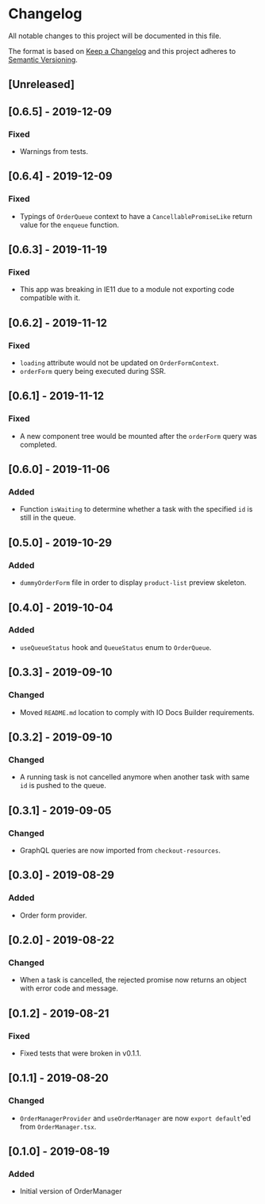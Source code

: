 # Changelog

All notable changes to this project will be documented in this file.

The format is based on [Keep a Changelog](http://keepachangelog.com/en/1.0.0/)
and this project adheres to [Semantic Versioning](http://semver.org/spec/v2.0.0.html).

## [Unreleased]

## [0.6.5] - 2019-12-09

### Fixed

- Warnings from tests.

## [0.6.4] - 2019-12-09

### Fixed

- Typings of `OrderQueue` context to have a `CancellablePromiseLike` return
  value for the `enqueue` function.

## [0.6.3] - 2019-11-19

### Fixed

- This app was breaking in IE11 due to a module not exporting code compatible with it.

## [0.6.2] - 2019-11-12

### Fixed

- `loading` attribute would not be updated on `OrderFormContext`.
- `orderForm` query being executed during SSR.

## [0.6.1] - 2019-11-12

### Fixed

- A new component tree would be mounted after the `orderForm` query was completed.

## [0.6.0] - 2019-11-06

### Added

- Function `isWaiting` to determine whether a task with the specified `id` is still in the queue.

## [0.5.0] - 2019-10-29

### Added

- `dummyOrderForm` file in order to display `product-list` preview skeleton.

## [0.4.0] - 2019-10-04

### Added

- `useQueueStatus` hook and `QueueStatus` enum to `OrderQueue`.

## [0.3.3] - 2019-09-10

### Changed

- Moved `README.md` location to comply with IO Docs Builder requirements.

## [0.3.2] - 2019-09-10

### Changed

- A running task is not cancelled anymore when another task with same `id` is pushed to the queue.

## [0.3.1] - 2019-09-05

### Changed

- GraphQL queries are now imported from `checkout-resources`.

## [0.3.0] - 2019-08-29

### Added

- Order form provider.

## [0.2.0] - 2019-08-22

### Changed

- When a task is cancelled, the rejected promise now returns an object with error code and message.

## [0.1.2] - 2019-08-21

### Fixed

- Fixed tests that were broken in v0.1.1.

## [0.1.1] - 2019-08-20

### Changed

- `OrderManagerProvider` and `useOrderManager` are now `export default`'ed from `OrderManager.tsx`.

## [0.1.0] - 2019-08-19

### Added

- Initial version of OrderManager
